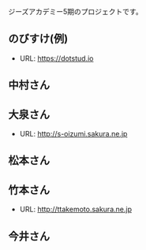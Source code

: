 ジーズアカデミー5期のプロジェクトです。

## のびすけ(例)

* URL: https://dotstud.io

## 中村さん

## 大泉さん

* URL: http://s-oizumi.sakura.ne.jp

## 松本さん

## 竹本さん

* URL: http://ttakemoto.sakura.ne.jp

## 今井さん

